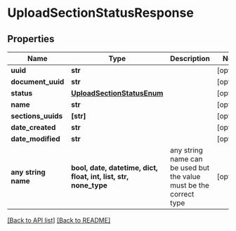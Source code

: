 # UploadSectionStatusResponse


## Properties
Name | Type | Description | Notes
------------ | ------------- | ------------- | -------------
**uuid** | **str** |  | [optional] 
**document_uuid** | **str** |  | [optional] 
**status** | [**UploadSectionStatusEnum**](UploadSectionStatusEnum.md) |  | [optional] 
**name** | **str** |  | [optional] 
**sections_uuids** | **[str]** |  | [optional] 
**date_created** | **str** |  | [optional] 
**date_modified** | **str** |  | [optional] 
**any string name** | **bool, date, datetime, dict, float, int, list, str, none_type** | any string name can be used but the value must be the correct type | [optional]

[[Back to API list]](../README.md#documentation-for-api-endpoints) [[Back to README]](../README.md)



